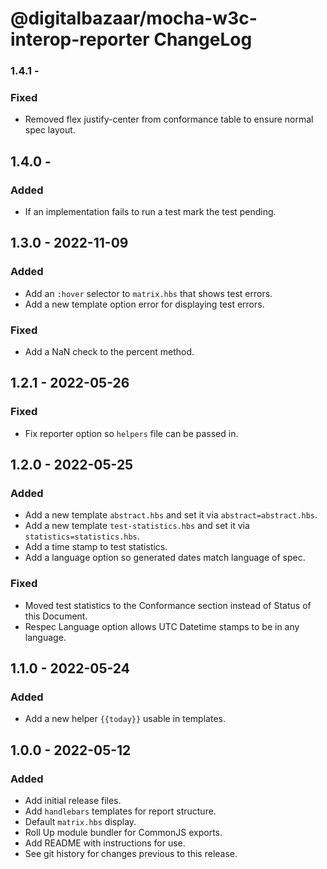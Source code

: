 # @digitalbazaar/mocha-w3c-interop-reporter ChangeLog

### 1.4.1 -

### Fixed
- Removed flex justify-center from conformance table to ensure normal spec layout.

## 1.4.0 -

### Added
- If an implementation fails to run a test mark the test pending.

## 1.3.0 - 2022-11-09

### Added
- Add an `:hover` selector to `matrix.hbs` that shows test errors.
- Add a new template option error for displaying test errors.

### Fixed
- Add a NaN check to the percent method.

## 1.2.1 - 2022-05-26

### Fixed
- Fix reporter option so `helpers` file can be passed in.

## 1.2.0 - 2022-05-25

### Added
- Add a new template `abstract.hbs` and set it via `abstract=abstract.hbs`.
- Add a new template `test-statistics.hbs` and set it via `statistics=statistics.hbs`.
- Add a time stamp to test statistics.
- Add a language option so generated dates match language of spec.

### Fixed
- Moved test statistics to the Conformance section instead of Status of this Document.
- Respec Language option allows UTC Datetime stamps to be in any language.

## 1.1.0 - 2022-05-24

### Added
- Add a new helper `{{today}}` usable in templates.

## 1.0.0 - 2022-05-12

### Added
- Add initial release files.
- Add `handlebars` templates for report structure.
- Default `matrix.hbs` display.
- Roll Up module bundler for CommonJS exports.
- Add README with instructions for use.
- See git history for changes previous to this release.
